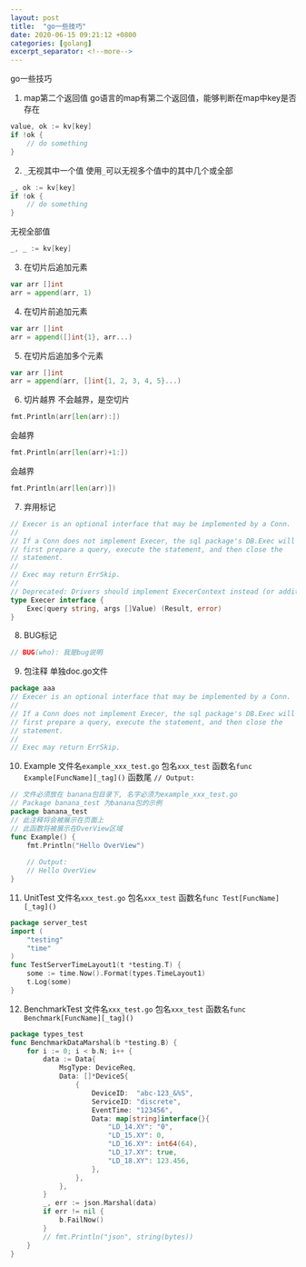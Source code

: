 ```yaml
---
layout: post
title:  "go一些技巧"
date: 2020-06-15 09:21:12 +0800
categories: [golang]
excerpt_separator: <!--more-->
---
```

go一些技巧
<!--more-->

1. map第二个返回值
go语言的map有第二个返回值，能够判断在map中key是否存在
```go
value, ok := kv[key]
if !ok {
    // do something
}
```

2. `_`无视其中一个值
使用`_`可以无视多个值中的其中几个或全部
```go
_, ok := kv[key]
if !ok {
    // do something
}
```
无视全部值
```go
_, _ := kv[key]
```

3. 在切片后追加元素
```go
var arr []int
arr = append(arr, 1)
```


4. 在切片前追加元素
```go
var arr []int
arr = append([]int{1}, arr...)
```

5. 在切片后追加多个元素
```go
var arr []int
arr = append(arr, []int{1, 2, 3, 4, 5}...)
```

6. 切片越界
不会越界，是空切片
```go
fmt.Println(arr[len(arr):])
```
会越界
```go
fmt.Println(arr[len(arr)+1:])
```
会越界
```go
fmt.Println(arr[len(arr)])
```

7. 弃用标记
```go
// Execer is an optional interface that may be implemented by a Conn.
//
// If a Conn does not implement Execer, the sql package's DB.Exec will
// first prepare a query, execute the statement, and then close the
// statement.
//
// Exec may return ErrSkip.
//
// Deprecated: Drivers should implement ExecerContext instead (or additionally).
type Execer interface {
	Exec(query string, args []Value) (Result, error)
}
```

8. BUG标记
```go
// BUG(who): 我是bug说明
```

9. 包注释
单独doc.go文件
```go
package aaa
// Execer is an optional interface that may be implemented by a Conn.
//
// If a Conn does not implement Execer, the sql package's DB.Exec will
// first prepare a query, execute the statement, and then close the
// statement.
//
// Exec may return ErrSkip.
```

10. Example
文件名`example_xxx_test.go`
包名`xxx_test`
函数名`func Example[FuncName][_tag]()`
函数尾 `// Output:`
```go
// 文件必须放在 banana包目录下, 名字必须为example_xxx_test.go
// Package banana_test 为banana包的示例
package banana_test
// 此注释将会被展示在页面上
// 此函数将被展示在OverView区域
func Example() {
    fmt.Println("Hello OverView")
    
    // Output:
    // Hello OverView
}
```

11. UnitTest
文件名`xxx_test.go`
包名`xxx_test`
函数名`func Test[FuncName][_tag]()`
```go
package server_test
import (
	"testing"
    "time"
)
func TestServerTimeLayout1(t *testing.T) {
	some := time.Now().Format(types.TimeLayout1)
	t.Log(some)
}
```

12. BenchmarkTest
文件名`xxx_test.go`
包名`xxx_test`
函数名`func Benchmark[FuncName][_tag]()`
```go
package types_test
func BenchmarkDataMarshal(b *testing.B) {
	for i := 0; i < b.N; i++ {
		data := Data{
			MsgType: DeviceReq,
			Data: []*DeviceS{
				{
					DeviceID:  "abc-123_&%S",
					ServiceID: "discrete",
					EventTime: "123456",
					Data: map[string]interface{}{
						"LD_14.XY": "0",
						"LD_15.XY": 0,
						"LD_16.XY": int64(64),
						"LD_17.XY": true,
						"LD_18.XY": 123.456,
					},
				},
			},
		}
		_, err := json.Marshal(data)
		if err != nil {
			b.FailNow()
		}
		// fmt.Println("json", string(bytes))
	}
}
```
